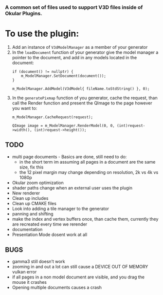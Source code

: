 ### A common set of files used to support V3D files inside of Okular Plugins.

# To use the plugin:
1. Add an instance of `V3dModelManager` as a member of your generator
2. In the `loadDocument` function of your generator give the model manager a pointer to the document, and add in any models located in the document:
    ```
    if (document() != nullptr) {
        m_ModelManager.SetDocument(document());
    }

    m_ModelManager.AddModel(V3dModel{ fileName.toStdString() }, 0);
    ```
3. In the `generatePixmap` function of you generator, cache the request, than call the Render function and present the QImage to the page however you want to:
    ```    
    m_ModelManager.CacheRequest(request);

    QImage image = m_ModelManager.RenderModel(0, 0, (int)request->width(), (int)request->height());
    ```

## TODO
* multi page documents - Basics are done, still need to do:
    * in the short term im assuming all pages in a document are the same size, fix this
    * the 12 pixel margin may change depending on resolution, 2k vs 4k vs 1080p
* Okular zoom optimization
* shader paths change when an external user uses the plugin
* New renderer
* Clean up includes
* Clean up CMAKE files
* Look into adding a tile manager to the generator
* panning and shifting
* make the index and vertex buffers once, than cache them, currently they are recreated every time we rerender
* documentation
* Presentation Mode dosent work at all

## BUGS
* gamma3 still doesn’t work
* zooming in and out a lot can still cause a DEVICE OUT OF MEMORY vulkan error
* if all pages in a non model document are visible, and you drag the mouse it crashes
* Opening multiple documents causes a crash
